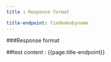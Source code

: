 ```yaml
---
title : Response format

title-endpoint: findmakebyname
---
```


###Response format

##test content : {{page.title-endpoint}} 
